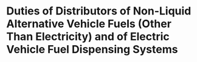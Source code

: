 # Duties of Distributors of Non-Liquid Alternative Vehicle Fuels (Other Than Electricity) and of Electric Vehicle Fuel Dispensing Systems

